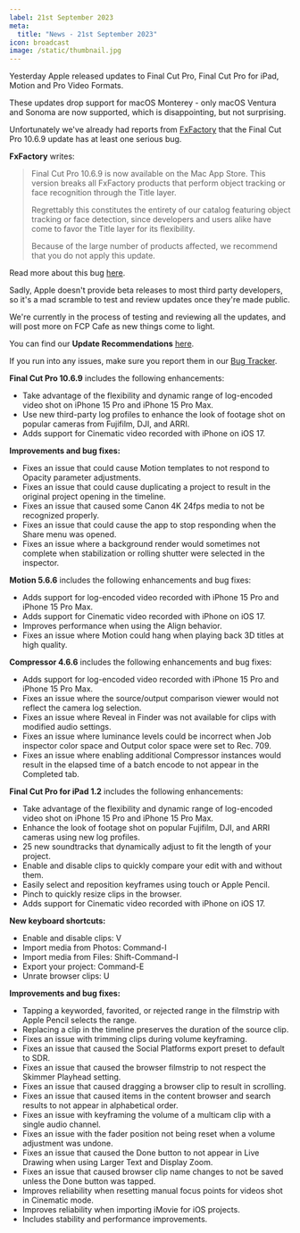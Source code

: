 ```yaml
---
label: 21st September 2023
meta:
  title: "News - 21st September 2023"
icon: broadcast
image: /static/thumbnail.jpg
---
```


Yesterday Apple released updates to Final Cut Pro, Final Cut Pro for iPad, Motion and Pro Video Formats.

These updates drop support for macOS Monterey - only macOS Ventura and Sonoma are now supported, which is disappointing, but not surprising.

Unfortunately we've already had reports from [FxFactory](https://fxfactory.com) that the Final Cut Pro 10.6.9 update has at least one serious bug.

**FxFactory** writes:

> Final Cut Pro 10.6.9 is now available on the Mac App Store. This version breaks all FxFactory products that perform object tracking or face recognition through the Title layer.
>
> Regrettably this constitutes the entirety of our catalog featuring object tracking or face detection, since developers and users alike have come to favor the Title layer for its flexibility.
>
> Because of the large number of products affected, we recommend that you do not apply this update.

Read more about this bug [here](https://fxfactory.com/news/finalcutpro-10.6.9-skip-the-update/).

Sadly, Apple doesn't provide beta releases to most third party developers, so it's a mad scramble to test and review updates once they're made public.

We're currently in the process of testing and reviewing all the updates, and will post more on FCP Cafe as new things come to light.

You can find our **Update Recommendations** [here](/update-guide).

If you run into any issues, make sure you report them in our [Bug Tracker](/bugtracker/).

**Final Cut Pro 10.6.9** includes the following enhancements:

- Take advantage of the flexibility and dynamic range of log-encoded video shot on iPhone 15 Pro and iPhone 15 Pro Max.
- Use new third-party log profiles to enhance the look of footage shot on popular cameras from Fujifilm, DJI, and ARRI.
- Adds support for Cinematic video recorded with iPhone on iOS 17.

**Improvements and bug fixes:**

- Fixes an issue that could cause Motion templates to not respond to Opacity parameter adjustments.
- Fixes an issue that could cause duplicating a project to result in the original project opening in the timeline.
- Fixes an issue that caused some Canon 4K 24fps media to not be recognized properly.
- Fixes an issue that could cause the app to stop responding when the Share menu was opened.
- Fixes an issue where a background render would sometimes not complete when stabilization or rolling shutter were selected in the inspector.

**Motion 5.6.6** includes the following enhancements and bug fixes:

- Adds support for log-encoded video recorded with iPhone 15 Pro and iPhone 15 Pro Max.
- Adds support for Cinematic video recorded with iPhone on iOS 17.
- Improves performance when using the Align behavior.
- Fixes an issue where Motion could hang when playing back 3D titles at high quality.

**Compressor 4.6.6** includes the following enhancements and bug fixes:

- Adds support for log-encoded video recorded with iPhone 15 Pro and iPhone 15 Pro Max.
- Fixes an issue where the source/output comparison viewer would not reflect the camera log selection.
- Fixes an issue where Reveal in Finder was not available for clips with modified audio settings.
- Fixes an issue where luminance levels could be incorrect when Job inspector color space and Output color space were set to Rec. 709.
- Fixes an issue where enabling additional Compressor instances would result in the elapsed time of a batch encode to not appear in the Completed tab.

**Final Cut Pro for iPad 1.2** includes the following enhancements:

- Take advantage of the flexibility and dynamic range of log-encoded video shot on iPhone 15 Pro and iPhone 15 Pro Max.
- Enhance the look of footage shot on popular Fujifilm, DJI, and ARRI cameras using new log profiles.
- 25 new soundtracks that dynamically adjust to fit the length of your project.
- Enable and disable clips to quickly compare your edit with and without them.
- Easily select and reposition keyframes using touch or Apple Pencil.
- Pinch to quickly resize clips in the browser.
- Adds support for Cinematic video recorded with iPhone on iOS 17.

**New keyboard shortcuts:**
- Enable and disable clips: V
- Import media from Photos: Command-I
- Import media from Files: Shift-Command-I
- Export your project: Command-E
- Unrate browser clips: U

**Improvements and bug fixes:**
- Tapping a keyworded, favorited, or rejected range in the filmstrip with Apple Pencil selects the range.
- Replacing a clip in the timeline preserves the duration of the source clip.
- Fixes an issue with trimming clips during volume keyframing.
- Fixes an issue that caused the Social Platforms export preset to default to SDR.
- Fixes an issue that caused the browser filmstrip to not respect the Skimmer Playhead setting.
- Fixes an issue that caused dragging a browser clip to result in scrolling.
- Fixes an issue that caused items in the content browser and search results to not appear in alphabetical order.
- Fixes an issue with keyframing the volume of a multicam clip with a single audio channel.
- Fixes an issue with the fader position not being reset when a volume adjustment was undone.
- Fixes an issue that caused the Done button to not appear in Live Drawing when using Larger Text and Display Zoom.
- Fixes an issue that caused browser clip name changes to not be saved unless the Done button was tapped.
- Improves reliability when resetting manual focus points for videos shot in Cinematic mode.
- Improves reliability when importing iMovie for iOS projects.
- Includes stability and performance improvements.